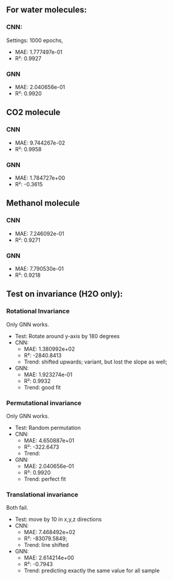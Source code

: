 ## For water molecules:
### CNN: 
Settings: 1000 epochs, 
- MAE: 1.777497e-01 
- R²: 0.9927

### GNN

- MAE: 2.040656e-01
- R²:  0.9920

## CO2 molecule
### CNN
- MAE: 9.744267e-02 
- R²: 0.9958

### GNN
- MAE: 1.784727e+00
- R²:  -0.3615

## Methanol molecule

### CNN
- MAE: 7.246092e-01
- R²:  0.9271
### GNN
- MAE: 7.790530e-01 
- R²: 0.9218

## Test on invariance (H2O only):

### Rotational Invariance
Only GNN works.
- Test: Rotate around y-axis by 180 degrees
- CNN: 
	- MAE: 1.380992e+02 
	- R²: -2840.8413
	- Trend: shifted upwards; variant, but lost the slope as well;
- GNN: 
	- MAE: 1.923274e-01 
	- R²: 0.9932 
	- Trend: good fit
### Permutational invariance
Only GNN works.
- Test: Random permutation
- CNN: 
	- MAE: 4.650887e+01
	- R²: -322.6473
	- Trend:
- GNN: 
	- MAE: 2.040656e-01
	- R²: 0.9920
	- Trend: perfect fit

### Translational invariance
Both fail.
- Test: move by 10 in x,y,z directions
- CNN: 
	- MAE: 7.468492e+02 
	- R²: -83079.5849; 
	- Trend: line shifted
- GNN: 
	- MAE: 2.614214e+00 
	- R²: -0.7943 
	- Trend: predicting exactly the same value for all sample
